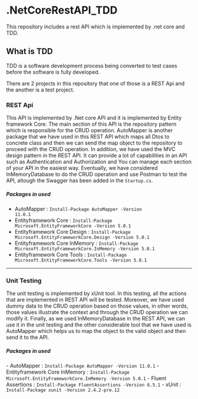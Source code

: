 # .NetCoreRestAPI_TDD
This repository includes a rest API which is implemented by .net core and TDD.

<h2>What is TDD</h2>
TDD is a software development process being converted to test cases before the software is fully developed.

There are 2 projects in this repository that one of those is a REST Api and the another is a test project.
<h3>REST Api</h3>
This API is implemented by .Net core API and it is implemented by Entity framework Core. The main section of this API is the repository pattern which is responsible for the CRUD operation. AutoMapper is another package that we have used in this REST API which maps all Dtos to concrete class and then we can send the map object to the repository to proceed with the CRUD operation. In addition, we have used the MVC design pattern in the REST API. It can provide a lot of capabilities in an API such as Authentication and Authorization and You can manage each section of your API in the easiest way. Eventually, we have considered InMemoryDatabase to do the CRUD operation and use Postman to test the API, altough the Swagger has been added in the <code>Startup.cs</code>.
<h5>Packages in used</h5>

- AutoMapper : <code>Install-Package AutoMapper -Version 11.0.1</code>
- Entityframework Core : <code>Install-Package Microsoft.EntityFrameworkCore -Version 5.0.1</code>
- Entityframework Core Design : <code>Install-Package Microsoft.EntityFrameworkCore.Design -Version 5.0.1</code>
- Entityframework Core InMemory : <code>Install-Package Microsoft.EntityFrameworkCore.InMemory -Version 5.0.1</code>
- Entityframework Core Tools : <code>Install-Package Microsoft.EntityFrameworkCore.Tools -Version 5.0.1</code>

<hr/>

<h3>Unit Testing </h3>
The unit testing is implemented by xUnit tool. In this testing, all the actions that are implemented in REST API will be tested. Moreover, we have used dummy data to the CRUD operation based on those values, in other words, those values illustrate the context and through the CRUD operation we can modify it. Finally, as we used InMemoryDatabase in the REST API, we can use it in the unit testing and the other considerable tool that we have used is AutoMapper which helps us to map the object to the valid object and then send it to the API.

<h5>Packages in used</h5>
- AutoMapper : <code>Install-Package AutoMapper -Version 11.0.1</code>
- Entityframework Core InMemory : <code>Install-Package Microsoft.EntityFrameworkCore.InMemory -Version 5.0.1</code>
- Fluent Assertions : <code>Install-Package FluentAssertions -Version 6.5.1</code>
- xUnit : <code>Install-Package xunit -Version 2.4.2-pre.12</code>
